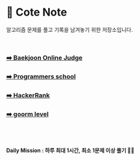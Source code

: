 # 📒 Cote Note

알고리즘 문제를 풀고 기록을 남겨놓기 위한 저장소입니다.

<br />

### [➡️ Baekjoon Online Judge](./backjoon/README.md)

### [➡️ Programmers school](./programmers/README.md)

### [➡️ HackerRank](./hackerrank/README.md)

### [➡️ goorm level](./goorm/README.md)

<br />
<br />

#### Daily Mission : 하루 최대 1시간, 최소 1문제 이상 풀기 💪🦾
